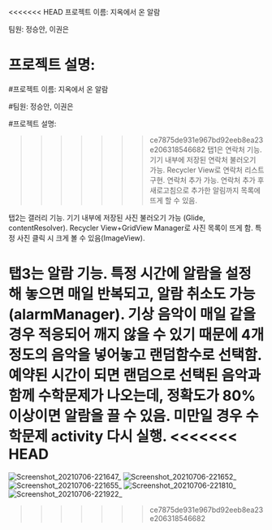 <<<<<<< HEAD
프로젝트 이름:
지옥에서 온 알람


팀원:
정승안, 이권은


프로젝트 설명:
=======
#프로젝트 이름:
지옥에서 온 알람


#팀원:
정승안, 이권은


#프로젝트 설명:
>>>>>>> ce7875de931e967bd92eeb8ea23e206318546682
탭1은 연락처 기능. 기기 내부에 저장된 연락처 불러오기 가능. Recycler View로 연락처 리스트 구현. 연락처 추가 가능. 연락처 추가 후 새로고침으로 추가한 알림까지 목록에 뜨게 할 수 있음.

탭2는 갤러리 기능. 기기 내부에 저장된 사진 불러오기 가능 (Glide, contentResolver). Recycler View+GridView Manager로 사진 목록이 뜨게 함. 특정 사진 클릭 시 크게 볼 수 있음(ImageView).

탭3는 알람 기능. 특정 시간에 알람을 설정해 놓으면 매일 반복되고, 알람 취소도 가능(alarmManager). 기상 음악이 매일 같을 경우 적응되어 깨지 않을 수 있기 때문에 4개 정도의 음악을 넣어놓고 랜덤함수로 선택함. 예약된 시간이 되면 랜덤으로 선택된 음악과 함께 수학문제가 나오는데, 정확도가 80% 이상이면 알람을 끌 수 있음. 미만일 경우 수학문제 activity 다시 실행.
<<<<<<< HEAD
=======



![Screenshot_20210706-221647_    ](https://user-images.githubusercontent.com/63151413/124607284-a6d85700-dea8-11eb-9408-4776c0521734.jpg)
![Screenshot_20210706-221652_    ](https://user-images.githubusercontent.com/63151413/124607314-af309200-dea8-11eb-9b81-4282efa41f13.jpg)
![Screenshot_20210706-221655_    ](https://user-images.githubusercontent.com/63151413/124607329-b35caf80-dea8-11eb-9dab-a3e84e38588c.jpg)
![Screenshot_20210706-221810_    ](https://user-images.githubusercontent.com/63151413/124607347-b788cd00-dea8-11eb-8b72-c9fa489aba9e.jpg)
![Screenshot_20210706-221922_    ](https://user-images.githubusercontent.com/63151413/124607368-bd7eae00-dea8-11eb-98b7-440cd40a6fe2.jpg)
>>>>>>> ce7875de931e967bd92eeb8ea23e206318546682
